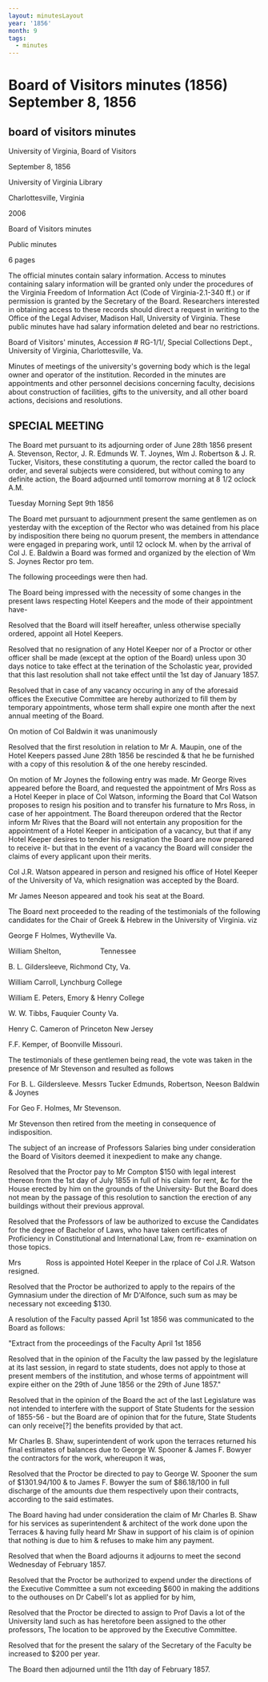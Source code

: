 ```yaml
---
layout: minutesLayout
year: '1856'
month: 9
tags:
  - minutes
---
```

Board of Visitors minutes (1856) September 8, 1856
==================================================

board of visitors minutes
-------------------------

University of Virginia, Board of Visitors

September 8, 1856

University of Virginia Library

Charlottesville, Virginia

2006

Board of Visitors minutes

Public minutes

6 pages

The official minutes contain salary information. Access to minutes containing salary information will be granted only under the procedures of the Virginia Freedom of Information Act (Code of Virginia-2.1-340 ff.) or if permission is granted by the Secretary of the Board. Researchers interested in obtaining access to these records should direct a request in writing to the Office of the Legal Adviser, Madison Hall, University of Virginia. These public minutes have had salary information deleted and bear no restrictions.

Board of Visitors' minutes, Accession # RG-1/1/, Special Collections Dept., University of Virginia, Charlottesville, Va.

Minutes of meetings of the university's governing body which is the legal owner and operator of the institution. Recorded in the minutes are appointments and other personnel decisions concerning faculty, decisions about construction of facilities, gifts to the university, and all other board actions, decisions and resolutions.

SPECIAL MEETING
---------------

The Board met pursuant to its adjourning order of June 28th 1856 present A. Stevenson, Rector, J. R. Edmunds W. T. Joynes, Wm J. Robertson & J. R. Tucker, Visitors, these constituting a quorum, the rector called the board to order, and several subjects were considered, but without coming to any definite action, the Board adjourned until tomorrow morning at 8 1/2 oclock A.M.

Tuesday Morning Sept 9th 1856

The Board met pursuant to adjournment present the same gentlemen as on yesterday with the exception of the Rector who was detained from his place by indisposition there being no quorum present, the members in attendance were engaged in preparing work, until 12 oclock M. when by the arrival of Col J. E. Baldwin a Board was formed and organized by the election of Wm S. Joynes Rector pro tem.

The following proceedings were then had.

The Board being impressed with the necessity of some changes in the present laws respecting Hotel Keepers and the mode of their appointment have-

Resolved that the Board will itself hereafter, unless otherwise specially ordered, appoint all Hotel Keepers.

Resolved that no resignation of any Hotel Keeper nor of a Proctor or other officer shall be made (except at the option of the Board) unless upon 30 days notice to take effect at the terination of the Scholastic year, provided that this last resolution shall not take effect until the 1st day of January 1857.

Resolved that in case of any vacancy occuring in any of the aforesaid offices the Executive Committee are hereby authorized to fill them by temporary appointments, whose term shall expire one month after the next annual meeting of the Board.

On motion of Col Baldwin it was unanimously

Resolved that the first resolution in relation to Mr A. Maupin, one of the Hotel Keepers passed June 28th 1856 be rescinded & that he be furnished with a copy of this resolution & of the one hereby rescinded.

On motion of Mr Joynes the following entry was made. Mr George Rives appeared before the Board, and requested the appointment of Mrs Ross as a Hotel Keeper in place of Col Watson, informing the Board that Col Watson proposes to resign his position and to transfer his furnature to Mrs Ross, in case of her appointment. The Board thereupon ordered that the Rector inform Mr Rives that the Board will not entertain any proposition for the appointment of a Hotel Keeper in anticipation of a vacancy, but that if any Hotel Keeper desires to tender his resignation the Board are now prepared to receive it- but that in the event of a vacancy the Board will consider the claims of every applicant upon their merits.

Col J.R. Watson appeared in person and resigned his office of Hotel Keeper of the University of Va, which resignation was accepted by the Board.

Mr James Neeson appeared and took his seat at the Board.

The Board next proceeded to the reading of the testimonials of the following candidates for the Chair of Greek & Hebrew in the University of Virginia. viz

George F Holmes, Wytheville Va.

William Shelton,       Tennessee

B. L. Gildersleeve, Richmond Cty, Va.

William Carroll, Lynchburg College

William E. Peters, Emory & Henry College

W. W. Tibbs, Fauquier County Va.

Henry C. Cameron of Princeton New Jersey

F.F. Kemper, of Boonville Missouri.

The testimonials of these gentlemen being read, the vote was taken in the presence of Mr Stevenson and resulted as follows

For B. L. Gildersleeve. Messrs Tucker Edmunds, Robertson, Neeson Baldwin & Joynes

For Geo F. Holmes, Mr Stevenson.

Mr Stevenson then retired from the meeting in consequence of indisposition.

The subject of an increase of Professors Salaries bing under consideration the Board of Visitors deemed it inexpedient to make any change.

Resolved that the Proctor pay to Mr Compton $150 with legal interest thereon from the 1st day of July 1855 in full of his claim for rent, &c for the House erected by him on the grounds of the University- But the Board does not mean by the passage of this resolution to sanction the erection of any buildings without their previous approval.

Resolved that the Professors of law be authorized to excuse the Candidates for the degree of Bachelor of Laws, who have taken certificates of Proficiency in Constitutional and International Law, from re- examination on those topics.

Mrs     Ross is appointed Hotel Keeper in the rplace of Col J.R. Watson resigned.

Resolved that the Proctor be authorized to apply to the repairs of the Gymnasium under the direction of Mr D'Alfonce, such sum as may be necessary not exceeding $130.

A resolution of the Faculty passed April 1st 1856 was communicated to the Board as follows:

"Extract from the proceedings of the Faculty April 1st 1856

Resolved that in the opinion of the Faculty the law passed by the legislature at its last session, in regard to state students, does not apply to those at present members of the institution, and whose terms of appointment will expire either on the 29th of June 1856 or the 29th of June 1857."

Resolved that in the opinion of the Board the act of the last Legislature was not intended to interfere with the support of State Students for the session of 1855-56 - but the Board are of opinion that for the future, State Students can only receive\[?\] the benefits provided by that act.

Mr Charles B. Shaw, superintendent of work upon the terraces returned his final estimates of balances due to George W. Spooner & James F. Bowyer the contractors for the work, whereupon it was,

Resolved that the Proctor be directed to pay to George W. Spooner the sum of $1301.94/100 & to James F. Bowyer the sum of $86.18/100 in full discharge of the amounts due them respectively upon their contracts, according to the said estimates.

The Board having had under consideration the claim of Mr Charles B. Shaw for his services as superintendent & architect of the work done upon the Terraces & having fully heard Mr Shaw in support of his claim is of opinion that nothing is due to him & refuses to make him any payment.

Resolved that when the Board adjourns it adjourns to meet the second Wednesday of February 1857.

Resolved that the Proctor be authorized to expend under the directions of the Executive Committee a sum not exceeding $600 in making the additions to the outhouses on Dr Cabell's lot as applied for by him,

Resolved that the Proctor be directed to assign to Prof Davis a lot of the University land such as has heretofore been assigned to the other professors, The location to be approved by the Executive Committee.

Resolved that for the present the salary of the Secretary of the Faculty be increased to $200 per year.

The Board then adjourned until the 11th day of February 1857.
